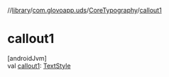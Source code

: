 //[library](../../../index.md)/[com.glovoapp.uds](../index.md)/[CoreTypography](index.md)/[callout1](callout1.md)

# callout1

[androidJvm]\
val [callout1](callout1.md): [TextStyle](https://developer.android.com/reference/kotlin/androidx/compose/ui/text/TextStyle.html)
